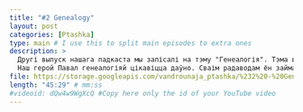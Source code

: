 ```yaml
---
title: "#2 Genealogy"
layout: post
categories: [Ptashka]
type: main # I use this to split main episodes to extra ones
description: >
  Другі выпуск нашага падкаста мы запісалі на тэму "Генеалогія". Тэма вельмі цікавая і запатрабаваная як ніколі ў Беларусі. Генеалогія -- гэта пра здаровы эгаізм. Веданне сваёй сям'і і іх жыцця можа дапамагчы раскрыць уласны патэнцыял і зразумець і знайсці агульныя з продкамі рысы. Згадзіцеся, што вельмі карысная інфармацыя.
  Наш герой Павал генеалогіяй цікавіцца даўно. Сваім радаводам ён займаецца з 2000-х гг. Пра гэты захапляльны пакручасты шлях пошуку продкаў "Вадроўная пташка" паразмаўляла з Пашам.
file: https://storage.googleapis.com/vandrounaja_ptashka/%232%20-%20Genealogy.mp3
length: "45:29" # mm:ss
#videoid: dQw4w9WgXcQ #Copy here only the id of your YouTube video
---
```

